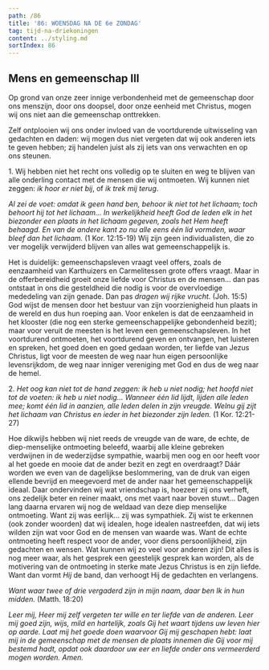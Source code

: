 ```yaml
---
path: /86
title: '86: WOENSDAG NA DE 6e ZONDAG'
tag: tijd-na-driekoningen
content: ../styling.md
sortIndex: 86
---
```


## Mens en gemeenschap III

Op grond van onze zeer innige verbondenheid met de gemeenschap door ons menszijn, door ons doopsel, door onze eenheid met Christus, mogen wij ons niet aan die gemeenschap onttrekken.

Zelf ontplooien wij ons onder invloed van de voortdurende uitwisseling van gedachten en daden: wij mogen dus niet vergeten dat wij ook anderen iets te geven hebben; zij handelen juist als zij iets van ons verwachten en op ons steunen.

1\. Wij hebben niet het recht ons volledig op te sluiten en weg te blijven van alle onderling contact met de mensen die wij ontmoeten. Wij kunnen niet zeggen: _ik hoor er niet bij_, of _ik trek mij terug_.

_Al zei de voet: omdat ik geen hand ben, behoor ik niet tot het lichaam; toch behoort hij tot het lichaam... In werkelijkheid heeft God de leden elk in het biezonder een plaats in het lichaam gegeven, zoals het Hem heeft behaagd. En van de andere kant zo nu alle eens één lid vormden, waar bleef dan het lichaam._ (1 Kor. 12:15-19) Wij zijn geen individualisten, die zo ver mogelijk verwijderd blijven van alles wat gemeenschappelijk is.

Het is duidelijk: gemeenschapsleven vraagt veel offers, zoals de eenzaamheid van Karthuizers en Carmelitessen grote offers vraagt. Maar in de offerbereidheid groeit onze liefde voor Christus en de mensen... dan pas ontstaat in ons die gesteldheid die nodig is voor de overvloedige mededeling van zijn genade. Dan pas _dragen wij rijke vrucht._ (Joh. 15:5) God wijst de mensen door het bestuur van zijn voorzienigheid hun plaats in de wereld en dus hun roeping aan. Voor enkelen is dat de eenzaamheid in het klooster (die nog een
sterke gemeenschappelijke gebondenheid bezit); maar voor veruit de meesten is het leven een gemeenschapsleven. In het voortdurend ontmoeten, het voortdurend geven en ontvangen, het luisteren en spreken, het goed doen en goed gedaan worden, ter liefde van Jezus Christus, ligt voor de meesten de weg naar hun eigen persoonlijke levensrijkdom, de weg naar inniger vereniging met God en dus de weg naar de hemel.

2\. _Het oog kan niet tot de hand zeggen: ik heb u niet nodig; het hoofd niet tot de voeten: ik heb u niet nodig... Wanneer één lid lijdt, lijden alle leden mee; komt één lid in aanzien, alle leden delen in zijn vreugde. Welnu gij zijt het lichaam van Christus en ieder in het biezonder zijn leden._ (1 Kor. 12:21-27)

Hoe dikwijls hebben wij niet reeds de vreugde van de ware, de echte, de diep-menselijke ontmoeting beleefd, waarbij alle kleine gebreken verdwijnen in de wederzijdse sympathie, waarbij men oog en
oor heeft voor al het goede en mooie dat de ander bezit en zegt en overdraagt? Dáár worden we even van de dagelijkse beslommering, van de druk van eigen ellende bevrijd en meegevoerd met de ander naar het gemeenschappelijk ideaal. Daar ondervinden wij wat vriendschap is, hoezeer zij ons verheft, ons zedelijk beter en reiner maakt, ons met vaart naar boven stuwt... Dagen lang daarna ervaren wij nog de weldaad van deze diep menselijke ontmoeting. Want zij was eerlijk... zij was sympathiek. Zij wist te erkennen (ook zonder woorden) dat wij idealen, hoge idealen nastreefden, dat wij iets wilden zijn wat voor God en de mensen van waarde was. Want de echte ontmoeting heeft respect voor de ander, voor diens persoonlijkheid, zijn gedachten en wensen. Wat kunnen wij zo veel voor anderen zijn! Dit alles is nog meer waar, als het gesprek een geestelijk gesprek kan worden, als de motivering van de ontmoeting in sterke mate Jezus Christus is en zijn liefde. Want dan vormt _Hij_ de band, dan verhoogt Hij de gedachten en verlangens.

_Want waar twee of drie vergaderd zijn in mijn naam, daar ben Ik in hun midden._ (Matth. 18:20)

_Leer mij, Heer mij zelf vergeten ter wille en ter liefde van de anderen. Leer mij goed zijn, wijs, mild en hartelijk, zoals Gij het waart tijdens uw leven hier op aarde. Laat mij het goede doen waarvoor Gij mij geschapen hebt: laat mij in de gemeenschap met de mensen de plaats innemen die Gij voor mij bestemd hadt, opdat ook daardoor uw eer en liefde onder ons vermeerderd mogen worden. Amen._
